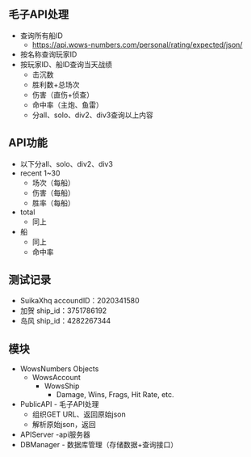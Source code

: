 ## 毛子API处理
- 查询所有船ID
  - https://api.wows-numbers.com/personal/rating/expected/json/
- 按名称查询玩家ID
- 按玩家ID、船ID查询当天战绩
  - 击沉数
  - 胜利数+总场次
  - 伤害（直伤+侦查）
  - 命中率（主炮、鱼雷）
  - 分all、solo、div2、div3查询以上内容

## API功能
- 以下分all、solo、div2、div3
- recent 1~30
  - 场次（每船）
  - 伤害（每船）
  - 胜率（每船）
- total
  - 同上
- 船
  - 同上
  - 命中率

## 测试记录
- SuikaXhq accoundID：2020341580
- 加贺 ship_id：3751786192
- 岛风 ship_id：4282267344

## 模块
- WowsNumbers Objects
  - WowsAccount
    - WowsShip
      - Damage, Wins, Frags, Hit Rate, etc.
- PublicAPI - 毛子API处理
  - 组织GET URL、返回原始json
  - 解析原始json，返回
- APIServer -api服务器
- DBManager - 数据库管理（存储数据+查询接口）


